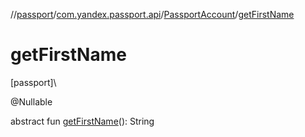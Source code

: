 //[passport](../../../index.md)/[com.yandex.passport.api](../index.md)/[PassportAccount](index.md)/[getFirstName](get-first-name.md)

# getFirstName

[passport]\

@Nullable

abstract fun [getFirstName](get-first-name.md)(): String
